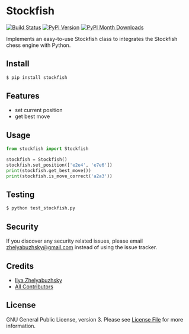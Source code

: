 # Stockfish
[![Build Status](https://travis-ci.org/zhelyabuzhsky/stockfish.svg?branch=master)](https://travis-ci.org/zhelyabuzhsky/stockfish) [![PyPI Version](https://img.shields.io/pypi/v/stockfish.svg)](https://pypi.python.org/pypi/stockfish) [![PyPI Month Downloads](https://img.shields.io/pypi/dm/stockfish.svg)](https://pypi.python.org/pypi/stockfish)

Implements an easy-to-use Stockfish class to integrates the Stockfish chess engine with Python.

## Install

```bash
$ pip install stockfish
```

## Features
- set current position
- get best move

## Usage

```python
from stockfish import Stockfish

stockfish = Stockfish()
stockfish.set_position(['e2e4', 'e7e6'])
print(stockfish.get_best_move())
print(stockfish.is_move_correct('a2a3'))
```

## Testing

```bash
$ python test_stockfish.py
```

## Security
If you discover any security related issues, please email zhelyabuzhsky@gmail.com instead of using the issue tracker.

## Credits
- [Ilya Zhelyabuzhsky](https://github.com/zhelyabuzhsky)
- [All Contributors](../../contributors)

## License
GNU General Public License, version 3. Please see [License File](LICENSE) for more information.
